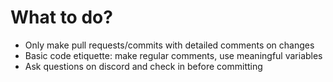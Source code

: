 # What to do?
* Only make pull requests/commits with detailed comments on changes
* Basic code etiquette: make regular comments, use meaningful variables
* Ask questions on discord and check in before committing
